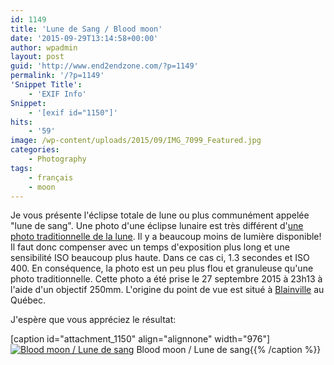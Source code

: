 ```yaml
---
id: 1149
title: 'Lune de Sang / Blood moon'
date: '2015-09-29T13:14:58+00:00'
author: wpadmin
layout: post
guid: 'http://www.end2endzone.com/?p=1149'
permalink: '/?p=1149'
'Snippet Title':
    - 'EXIF Info'
Snippet:
    - '[exif id="1150"]'
hits:
    - '59'
image: /wp-content/uploads/2015/09/IMG_7099_Featured.jpg
categories:
    - Photography
tags:
    - français
    - moon
---
```


Je vous présente l'éclipse totale de lune ou plus communément appelée "lune de sang". Une photo d'une éclipse lunaire est très différent d'[une photo traditionnelle de la lune](/lune-de-paques-easter-moon/). Il y a beaucoup moins de lumière disponible! Il faut donc compenser avec un temps d'exposition plus long et une sensibilité ISO beaucoup plus haute. Dans ce cas ci, 1.3 secondes et ISO 400. En conséquence, la photo est un peu plus flou et granuleuse qu'une photo traditionnelle. Cette photo a été prise le 27 septembre 2015 à 23h13 à l'aide d'un objectif 250mm. L'origine du point de vue est situé à [Blainville](https://www.google.ca/maps/place/Blainville,+QC) au Québec.

J'espère que vous appréciez le résultat:

\[caption id="attachment\_1150" align="alignnone" width="976"\][![Blood moon / Lune de sang](https://www.end2endzone.com/wp-content/uploads/2015/09/IMG_7099_e2ez.jpg)](https://www.end2endzone.com/wp-content/uploads/2015/09/IMG_7099_e2ez.jpg) Blood moon / Lune de sang{{% /caption %}}
